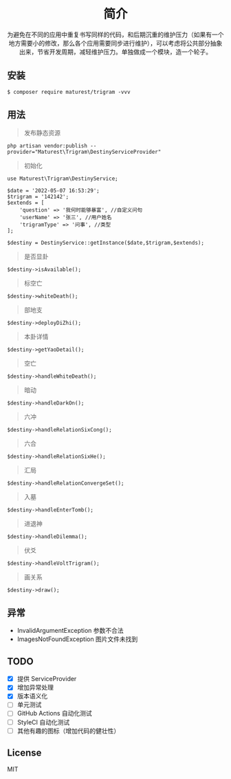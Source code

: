 <h1 align="center"> 简介 </h1>

<p align="center"> 为避免在不同的应用中重复书写同样的代码，和后期沉重的维护压力（如果有一个地方需要小的修改，那么各个应用需要同步进行维护），可以考虑将公共部分抽象出来，节省开发周期，减轻维护压力。单独做成一个模块，造一个轮子。</p>


## 安装

```shell
$ composer require maturest/trigram -vvv
```

## 用法

> 发布静态资源

```
php artisan vendor:publish --provider="Maturest\Trigram\DestinyServiceProvider"
```

> 初始化

```
use Maturest\Trigram\DestinyService;

$date = '2022-05-07 16:53:29';
$trigram = '142142';
$extends = [
    'question' => '我何时能够暴富', //自定义问句
    'userName' => '张三', //用户姓名
    'trigramType' => '问事', //类型
];

$destiny = DestinyService::getInstance($date,$trigram,$extends);
```

> 是否显卦

```
$destiny->isAvailable();
```


> 标空亡

```
$destiny->whiteDeath();
```

> 部地支

```
$destiny->deployDiZhi();
```

> 本卦详情

```
$destiny->getYaoDetail();
```

> 空亡

```
$destiny->handleWhiteDeath();
```

> 暗动

```
$destiny->handleDarkOn();
```

> 六冲

```
$destiny->handleRelationSixCong();
```

> 六合

```
$destiny->handleRelationSixHe();
```

> 汇局

```
$destiny->handleRelationConvergeSet();
```

> 入墓

```
$destiny->handleEnterTomb();
```

> 进退神

```
$destiny->handleDilemma();
```

> 伏爻

```
$destiny->handleVoltTrigram();
```

> 画关系

```
$destiny->draw();
```

## 异常

- InvalidArgumentException 参数不合法
- ImagesNotFoundException 图片文件未找到


## TODO

- [x] 提供 ServiceProvider
- [x] 增加异常处理
- [x] 版本语义化
- [ ] 单元测试
- [ ] GitHub Actions 自动化测试
- [ ] StyleCI 自动化测试
- [ ] 其他有趣的图标（增加代码的健壮性）

## License

MIT